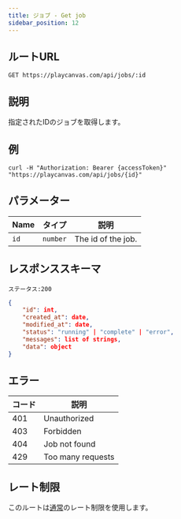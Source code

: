 ```yaml
---
title: ジョブ - Get job
sidebar_position: 12
---
```


## ルートURL

```none
GET https://playcanvas.com/api/jobs/:id
```

## 説明

指定されたIDのジョブを取得します。

## 例

```none
curl -H "Authorization: Bearer {accessToken}" "https://playcanvas.com/api/jobs/{id}"
```

## パラメーター

| Name | タイプ     | 説明        |
| ---- | -------- | ------------------ |
| `id` | `number` | The id of the job. |

## レスポンススキーマ

```none
ステータス:200
```

```json
{
    "id": int,
    "created_at": date,
    "modified_at": date,
    "status": "running" | "complete" | "error",
    "messages": list of strings,
    "data": object
}
```

## エラー

| コード | 説明       |
| ---- | ----------------- |
| 401  | Unauthorized      |
| 403  | Forbidden         |
| 404  | Job not found     |
| 429  | Too many requests |

## レート制限

このルートは[通常][1]のレート制限を使用します。

[1]: /user-manual/api#rate-limiting
